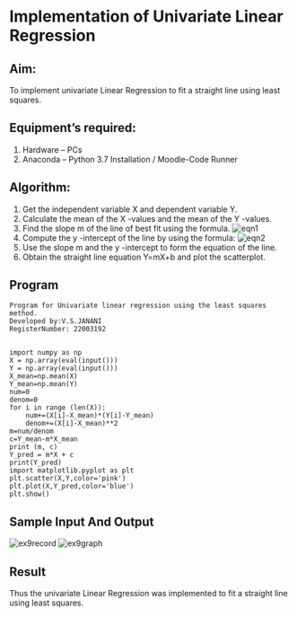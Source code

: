 # Implementation of Univariate Linear Regression
## Aim:
To implement univariate Linear Regression to fit a straight line using least squares.
## Equipment’s required:
1.	Hardware – PCs
2.	Anaconda – Python 3.7 Installation / Moodle-Code Runner
## Algorithm:
1.	Get the independent variable X and dependent variable Y.
2.	Calculate the mean of the X -values and the mean of the Y -values.
3.	Find the slope m of the line of best fit using the formula.
 ![eqn1](./eq1.jpg)
4.	Compute the y -intercept of the line by using the formula:
![eqn2](./eq2.jpg)  
5.	Use the slope m and the y -intercept to form the equation of the line.
6.	Obtain the straight line equation Y=mX+b and plot the scatterplot.
## Program

```
Program for Univariate linear regression using the least squares method.
Developed by:V.S.JANANI
RegisterNumber: 22003192


import numpy as np
X = np.array(eval(input()))
Y = np.array(eval(input()))
X_mean=np.mean(X)
Y_mean=np.mean(Y)
num=0
denom=0
for i in range (len(X)):
    num+=(X[i]-X_mean)*(Y[i]-Y_mean)
    denom+=(X[i]-X_mean)**2
m=num/denom
c=Y_mean-m*X_mean
print (m, c)
Y_pred = m*X + c
print(Y_pred)
import matplotlib.pyplot as plt
plt.scatter(X,Y,color='pink')
plt.plot(X,Y_pred,color='blue')
plt.show()
```






## Sample Input And Output
![ex9record](https://user-images.githubusercontent.com/113497340/191893423-86619e0e-0325-4ac0-92ed-40128d1df527.png)
![ex9graph](https://user-images.githubusercontent.com/113497340/191893472-b41af31c-997b-47bb-a89f-7ade0eb0f1ea.png)


## Result
Thus the univariate Linear Regression was implemented to fit a straight line using least squares.
